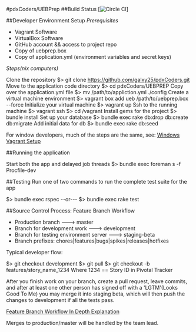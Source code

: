 #pdxCoders/UEBPrep
##Build Status
[![Circle CI](https://circleci.com/gh/galxy25/pdxCoders/tree/staging-beta.svg?style=svg)]


##Developer Environment Setup
*Prerequisites* 

* Vagrant Software
* VirtualBox Software 
* GitHub account && access to project repo
* Copy of uebprep.box
* Copy of application.yml (environment variables and secret keys)

*Steps(nix computers)*

Clone the repository 
$> git clone https://github.com/galxy25/pdxCoders.git
Move to the application code  directory 
$> cd pdxCoders/UEBPREP
Copy over the application.yml file
$> mv /path/to/appliction.yml ./config
Create a virtual machine environment 
$> vagrant box add ueb /path/to/uebprep.box --force
Initialize your virtual machine 
$> vagrant up
Ssh to the running machine
$> vagrant ssh
$> cd /vagrant
Install gems for the project
$> bundle install
Set up your database
$> bundle exec rake db:drop db:create db:migrate
Add initial data for db
$> bundle exec rake db:seed

For window developers, much of the steps are the same, see: [Windows Vagrant Setup](http://www.sitepoint.com/getting-started-vagrant-windows/)

##Running the application

Start both the app and delayed job threads 
$> bundle exec foreman s -f Procfile-dev

##Testing
Run one of two commands to run the complete test suite for   the app

$> bundle exec rspec
--or---
$> bundle exec rake test

##Source Control Process: Feature Branch Workflow
* Production branch ---> master
* Branch for development work ---> development
* Branch for testing environment server ---> staging-beta
* Branch prefixes: chores|features|bugs|spikes|releases|hotfixes

Typical developer flow:

$> git checkout development
$> git pull
$> git checkout -b features/story_name_1234
Where 1234 == Story ID in Pivotal Tracker

After you finish work on your branch, create a pull request, leave commits, and after at least one other person has signed off with a 'LGTM'(Looks Good To Me) you may merge it into staging beta, which will then push the changes  to development if all the tests pass. 

[Feature Branch Workflow In Depth Explanation](https://www.atlassian.com/git/tutorials/comparing-workflows/feature-branch-workflow)

Merges to production/master will be handled by the team lead. 
